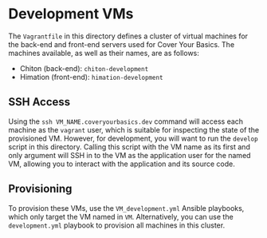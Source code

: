 # Development VMs

The `Vagrantfile` in this directory defines a cluster of virtual machines for
the back-end and front-end servers used for Cover Your Basics.  The machines
available, as well as their names, are as follows:

* Chiton (back-end): `chiton-development`
* Himation (front-end): `himation-development`

## SSH Access

Using the `ssh VM_NAME.coveryourbasics.dev` command will access each machine as
the `vagrant` user, which is suitable for inspecting the state of the
provisioned VM.  However, for development, you will want to run the `develop`
script in this directory.  Calling this script with the VM name as its first and
only argument will SSH in to the VM as the application user for the named VM,
allowing you to interact with the application and its source code.

## Provisioning

To provision these VMs, use the `VM_development.yml` Ansible playbooks, which
only target the VM named in `VM`.  Alternatively, you can use the
`development.yml` playbook to provision all machines in this cluster.
